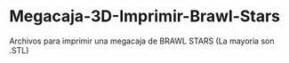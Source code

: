 # Megacaja-3D-Imprimir-Brawl-Stars
Archivos para imprimir una megacaja de BRAWL  STARS (La mayoria son .STL)
